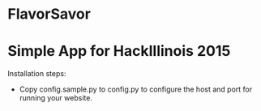 # FlavorSavor
Simple App for HackIllinois 2015
=================================

Installation steps:
 * Copy config.sample.py to config.py to configure the host and port for running your website.

